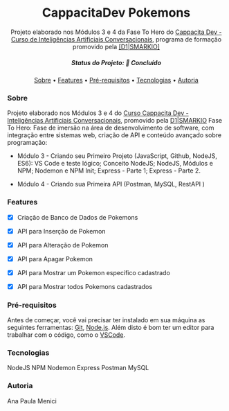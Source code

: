 <h1 align="center">
  CappacitaDev Pokemons
</h1>

<p align="center">
  Projeto elaborado nos Módulos 3 e 4 da Fase To Hero do <a href="https://www.cappacita.com.br/">Cappacita Dev - Curso de Inteligências Artificiais Conversacionais</a>, programa de formação promovido pela <a href="https://www.smarkio.com.br">[D1|SMARKIO]</a>  
</p>

<h5 align="center"> 
	Status do Projeto: 🚀 Concluído 
</h5>

<p align="center">
 <a href="#sobre">Sobre</a> •
 <a href="#roadmap">Features</a> •
 <a href="#pré-requisitos">Pré-requisitos</a> • 
 <a href="#tecnologias">Tecnologias</a> •  
 <a href="#autor">Autoria</a>
</p>


### Sobre

Projeto elaborado nos Módulos 3 e 4 do [Curso Cappacita Dev - Inteligências Artificiais Conversacionais](https://www.cappacita.com.br/), promovido pela [D1|SMARKIO](https://www.smarkio.com.br/)
Fase To Hero: Fase de imersão na área de desenvolvimento de software, com integração entre sistemas web, criação de API e conteúdo avançado sobre programação:

- Módulo 3 - Criando seu Primeiro Projeto (JavaScript, Github, NodeJS, ES6):
VS Code e teste lógico;
Conceito NodeJS;
NodeJS, Módulos e NPM;
Nodemon e NPM Init;
Express - Parte 1;
Express - Parte 2.

- Módulo 4 - Criando sua Primeira API (Postman, MySQL, RestAPI )


### Features

- [x] Criação de Banco de Dados de Pokemons
- [x] API para Inserção de Pokemon
- [x] API para Alteração de Pokemon
- [x] API para Apagar Pokemon
- [x] API para Mostrar um Pokemon específico cadastrado
- [x] API para Mostrar todos Pokemons cadastrados


### Pré-requisitos

Antes de começar, você vai precisar ter instalado em sua máquina as seguintes ferramentas:
[Git](https://git-scm.com), [Node.js](https://nodejs.org/en/). 
Além disto é bom ter um editor para trabalhar com o código, como o [VSCode](https://code.visualstudio.com/).

### Tecnologias
NodeJS
NPM
Nodemon
Express
Postman
MySQL

### Autoria
Ana Paula Menici
